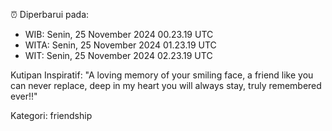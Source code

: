 ⏰ Diperbarui pada:
- WIB: Senin, 25 November 2024 00.23.19 UTC
- WITA: Senin, 25 November 2024 01.23.19 UTC
- WIT: Senin, 25 November 2024 02.23.19 UTC

Kutipan Inspiratif:
"A loving memory of your smiling face, a friend like you can never replace, deep in my heart you will always stay, truly remembered ever!!"


Kategori: friendship

